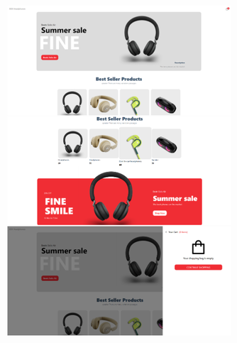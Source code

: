 ![Image alt](https://github.com/pvntheraxxx/e_commerce_app_1/blob/main/1.png?raw=true)
![Image alt](https://github.com/pvntheraxxx/e_commerce_app_1/blob/main/img2.png?raw=true)
![Image alt](https://github.com/pvntheraxxx/e_commerce_app_1/blob/main/img3.png?raw=true)

